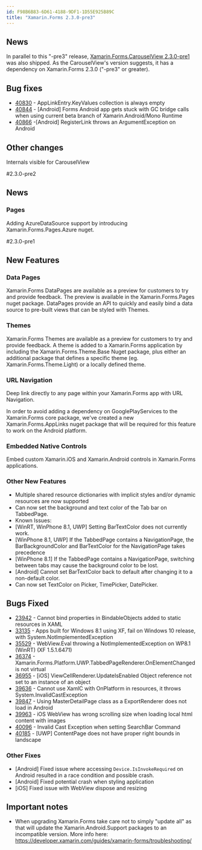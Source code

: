 ```yaml
---
id: F98B6B83-6D61-4188-9DF1-1D55E925B89C
title: "Xamarin.Forms 2.3.0-pre3"
---
```


## News ##
In parallel to this "-pre3" release, [Xamarin.Forms.CarouselView 2.3.0-pre1](http://forums.xamarin.com/discussion/69120/carouselview-2-3-0-pre1) was also shipped. As the CarouselView's version suggests, it has a dependency on Xamarin.Forms 2.3.0 ("-pre3" or greater).


## Bug fixes ##

- [40830](https://bugzilla.xamarin.com/show_bug.cgi?id=40830) - AppLinkEntry.KeyValues collection is always empty
- [40844](https://bugzilla.xamarin.com/show_bug.cgi?id=40844) - [Android] Forms Android app gets stuck with GC bridge calls when using current beta branch of Xamarin.Android/Mono Runtime
- [40866](https://bugzilla.xamarin.com/show_bug.cgi?id=40866) -[Android] RegisterLink throws an ArgumentException on Android

## Other changes ##
Internals visible for CarouselView

#2.3.0-pre2

## News ##

### Pages ###
Adding AzureDataSource support by introducing Xamarin.Forms.Pages.Azure nuget.

#2.3.0-pre1

## New Features ##

### Data Pages ###
Xamarin.Forms DataPages are available as a preview for customers to try and provide feedback. The preview is available in the Xamarin.Forms.Pages nuget package. DataPages provide an API to quickly and easily bind a data source to pre-built views that can be styled with Themes.

### Themes ###
Xamarin.Forms Themes are available as a preview for customers to try and provide feedback. A theme is added to a Xamarin.Forms application by including the Xamarin.Forms.Theme.Base Nuget package, plus either an additional package that defines a specific theme (eg. Xamarin.Forms.Theme.Light) or a locally defined theme.

### URL Navigation ###
Deep link directly to any page within your Xamarin.Forms app with URL Navigation.

In order to avoid adding a dependency on GooglePlayServices to the Xamarin.Forms core package, we've created a new Xamarin.Forms.AppLinks nuget package that will be required for this feature to work on the Android platform.

### Embedded Native Controls ###
Embed custom Xamarin.iOS and Xamarin.Android controls in Xamarin.Forms applications.

### Other New Features ###
- Multiple shared resource dictionaries with implicit styles and/or dynamic resources are now supported
- Can now set the background and text color of the Tab bar on TabbedPage.
-  Known Issues:
  - [WinRT, WinPhone 8.1, UWP] Setting BarTextColor does not currently work.
  - [WinPhone 8.1, UWP] If the TabbedPage contains a NavigationPage, the BarBackgroundColor and BarTextColor for the NavigationPage takes precedence
  - [WinPhone 8.1] If the TabbedPage contains a NavigationPage, switching between tabs may cause the background color to be lost.
  - [Android] Cannot set BarTextColor back to default after changing it to a non-default color.
- Can now set TextColor on Picker, TimePicker, DatePicker.


## Bugs Fixed ##
- [23942](https://bugzilla.xamarin.com/show_bug.cgi?id=23942) - Cannot bind properties in BindableObjects added to static resources in XAML
- [33135](https://bugzilla.xamarin.com/show_bug.cgi?id=33135) - Apps built for Windows 8.1 using XF, fail on Windows 10 release, with System.NotImplementedException
- [35529](https://bugzilla.xamarin.com/show_bug.cgi?id=35529) - WebView.Eval throwing a NotImplementedException on WP8.1 (WinRT) (XF 1.5.1.6471)
- [36374](https://bugzilla.xamarin.com/show_bug.cgi?id=36374) - Xamarin.Forms.Platform.UWP.TabbedPageRenderer.OnElementChanged is not virtual
- [36955](https://bugzilla.xamarin.com/show_bug.cgi?id=36955) - [iOS] ViewCellRenderer.UpdateIsEnabled Object reference not set to an instance of an object
- [39636](https://bugzilla.xamarin.com/show_bug.cgi?id=39636) - Cannot use XamlC with OnPlatform in resources, it throws System.InvalidCastException
- [39847](https://bugzilla.xamarin.com/show_bug.cgi?id=39847) - Using MasterDetailPage class as a ExportRenderer does not load in Android
- [39963](https://bugzilla.xamarin.com/show_bug.cgi?id=39963) - iOS WebView has wrong scrolling size when loading local html content with images
- [40096](https://bugzilla.xamarin.com/show_bug.cgi?id=40096) - Invalid Cast Exception when setting SearchBar Command
- [40185](https://bugzilla.xamarin.com/show_bug.cgi?id=40185) - [UWP] ContentPage does not have proper right bounds in landscape

### Other Fixes ###
- [Android] Fixed issue where accessing `Device.IsInvokeRequired` on Android resulted in a race condition and possible crash.
- [Android] Fixed potential crash when styling application
- [iOS] Fixed issue with WebView dispose and resizing

## Important notes ##
- When upgrading Xamarin.Forms take care not to simply "update all" as that will update the Xamarin.Android.Support packages to an incompatible version. More info here: https://developer.xamarin.com/guides/xamarin-forms/troubleshooting/

